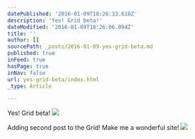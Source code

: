 ```yaml
---
datePublished: '2016-01-09T18:26:33.610Z'
description: 'Yes! Grid beta!'
dateModified: '2016-01-09T18:26:06.094Z'
title: ''
author: []
sourcePath: _posts/2016-01-09-yes-grid-beta.md
published: true
inFeed: true
hasPage: true
inNav: false
url: yes-grid-beta/index.html
_type: Article

---
```

Yes! Grid beta!
![](https://the-grid-user-content.s3-us-west-2.amazonaws.com/79b8120f-ff49-428c-a6e6-d69e24b3924b.jpg)

Adding second post to the Grid! Make me a wonderful site!
![](https://the-grid-user-content.s3-us-west-2.amazonaws.com/732199a7-2403-4b53-a256-703fa8122b61.jpg)